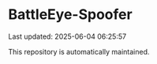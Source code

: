 # BattleEye-Spoofer

Last updated: 2025-06-04 06:25:57

This repository is automatically maintained.
